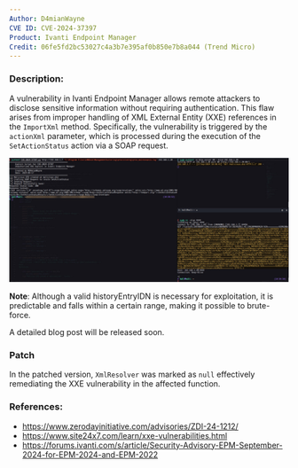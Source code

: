 ```yaml
---
Author: D4mianWayne
CVE ID: CVE-2024-37397
Product: Ivanti Endpoint Manager
Credit: 06fe5fd2bc53027c4a3b7e395af0b850e7b8a044 (Trend Micro)
---
```



### Description:

A vulnerability in Ivanti Endpoint Manager allows remote attackers to disclose sensitive information without requiring authentication. This flaw arises from improper handling of XML External Entity (XXE) references in the `ImportXml` method. Specifically, the vulnerability is triggered by the `actionXml` parameter, which is processed during the execution of the `SetActionStatus` action via a SOAP request.

![POC Showcase of CVE 2024-37397](./POC-CVE-37397.jpg)

**Note**: Although a valid historyEntryIDN is necessary for exploitation, it is predictable and falls within a certain range, making it possible to brute-force. 

A detailed blog post will be released soon.

### Patch

In the patched version, `XmlResolver` was marked as `null` effectively remediating the XXE vulnerability in the affected function.

### References:

* https://www.zerodayinitiative.com/advisories/ZDI-24-1212/
* https://www.site24x7.com/learn/xxe-vulnerabilities.html
* https://forums.ivanti.com/s/article/Security-Advisory-EPM-September-2024-for-EPM-2024-and-EPM-2022